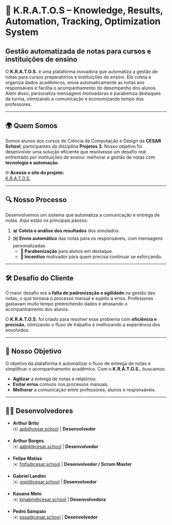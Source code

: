 # 🚀 K.R.A.T.O.S – Knowledge, Results, Automation, Tracking, Optimization System  

## Gestão automatizada de notas para cursos e instituições de ensino

O **K.R.A.T.O.S.** é uma plataforma inovadora que automatiza a gestão de notas para cursos preparatórios e instituições de ensino. Ele coleta e organiza dados acadêmicos, envia automaticamente as notas aos responsáveis e facilita o acompanhamento do desempenho dos alunos. Além disso, personaliza mensagens motivadoras e parabeniza destaques da turma, otimizando a comunicação e economizando tempo dos professores.  

---

## 🌍 Quem Somos  
Somos alunos dos cursos de Ciência da Computação e Design da **CESAR School**, participantes da disciplina **Projetos 3**. Nosso objetivo foi desenvolver uma solução eficiente que resolvesse um desafio real enfrentado por instituições de ensino: melhorar a gestão de notas com **tecnologia e automação**.  

🌐 **Acesse o site do projeto:**  
[K.R.A.T.O.S.](https://sites.google.com/d/17uNs5n18KzcXZsmVOOKlFsNw6e3RjXXd/p/1sV9BzqLHDIzENOBcw9bXnhqsQSHELW2K/edit)  

---

## 🔍 Nosso Processo  
Desenvolvemos um sistema que automatiza a comunicação e entrega de notas. Aqui estão os principais passos:  
1. **📊 Coleta e análise dos resultados** dos simulados.  
2. **✉️ Envio automático** das notas para os responsáveis, com mensagens personalizadas.  
   - **🎉 Parabenização** para alunos em destaque.  
   - **💪 Incentivo** motivador para quem precisa continuar se esforçando.  

---

## 🛠️ Desafio do Cliente  
O maior desafio era a **falta de padronização e agilidade** na gestão das notas, o que tornava o processo manual e sujeito a erros. Professores gastavam muito tempo preenchendo dados e atrasando o acompanhamento dos alunos.  

O **K.R.A.T.O.S.** foi criado para resolver esse problema com **eficiência e precisão**, otimizando o fluxo de trabalho e melhorando a experiência dos envolvidos.  

---

## 🎯 Nosso Objetivo  
O objetivo da plataforma é automatizar o fluxo de entrega de notas e simplificar o acompanhamento acadêmico. Com o **K.R.A.T.O.S.**, buscamos:  
- **Agilizar** a entrega de notas e relatórios.  
- **Evitar erros** comuns nos processos manuais.  
- **Melhorar** a comunicação entre professores, alunos e responsáveis.

---

## 👨‍💻 Desenvolvedores  
- **Arthur Brito**  
  ✉️ apb@cesar.school | **Desenvolvedor**  

- **Arthur Borges**  
  ✉️ aab4@cesar.school | **Desenvolvedor**  

- **Felipe Matias**  
  ✉️ fmfs@cesar.school | **Desenvolvedor / Scrum Master**  

- **Gabriel Landim**  
  ✉️ gqsl@cesar.school | **Desenvolvedor**  

- **Kauane Melo**  
  ✉️ kmabm@cesar.school | **Desenvolvedora**  

- **Pedro Sampaio**  
  ✉️ pssa@cesar.school | **Desenvolvedor**  

